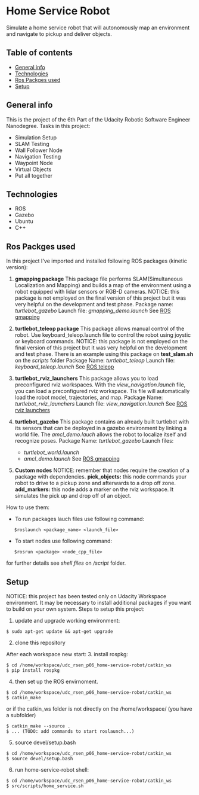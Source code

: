# Home Service Robot
Simulate a home service robot that will autonomously map an environment and navigate to pickup and deliver objects.

## Table of contents
* [General info](#general-info)
* [Technologies](#technologies)
* [Ros Packges used](#ros-packages-used)
* [Setup](#setup)

## General info
This is the project of the 6th Part of the Udacity Robotic Software Engineer Nanodegree.
Tasks in this project:
* Simulation Setup
* SLAM Testing
* Wall Follower Node
* Navigation Testing
* Waypoint Node
* Virtual Objects
* Put all together

## Technologies
* ROS
* Gazebo
* Ubuntu
* C++

## Ros Packges used
In this project I've imported and installed following ROS packages (kinetic version):

1. **gmapping package**
This package  file performs SLAM(Simultaneous Localization and Mapping) and builds a map of the environment using a robot equipped with lidar sensors or RGB-D cameras.
NOTICE: this package is not employed on the final version of this project but it was very helpful on the development and test phase.
Package name: *turtlebot_gazebo*
Launch file: *gmapping_demo.launch*
See [ROS gmapping](http://wiki.ros.org/gmapping)

2. **turtlebot_teleop package** 
This package allows manual control of the robot. Use keyboard_teleop.launch file to control the robot using joystic or keyboard commands.
NOTICE: this package is not employed on the final version of this project but it was very helpful on the development and test phase. There is an example using this package on  **test_slam.sh** on the *scripts* folder
Package Name: *turtlebot_teleop*
Launch file: *keyboard_teleop.launch*
See [ROS teleop](http://wiki.ros.org/turtlebot_teleop)

3. **turtlebot_rviz_launchers**
This package allows you to load preconfigured rviz workspaces. With the *view_navigation.launch* file, you can load a preconfigured rviz workspace. Tis file will automatically load the robot model, trajectories, and map.
Package Name: *turtlebot_rviz_launchers*
Launch file: *view_navigation.launch*
See [ROS rviz launchers](http://wiki.ros.org/turtlebot_rviz_launchers)

4. **turtlebot_gazebo** 
This package contains an already built turtlebot with its sensors that can be deployed in a gazebo environment by linking a world file.
The *amcl_demo.lauch* allows the robot to localize itself and recognize poses.
Package Name: *turtlebot_gazebo*
Launch files: 
   - *turtlebot_world.launch*
   - *amcl_demo.launch*
See [ROS gmapping](http://wiki.ros.org/turtlebot_gazebo)

5. **Custom nodes**
NOTICE: remember that nodes require the creation of a package with dependencies.
    **pick_objects:** this node commands your robot to drive to a pickup zone and afterwards to a drop off zone.
    **add_markers:** this node adds a marker on the rviz workspace. It simulates the pick up and drop off of an object.

How to use them:
- To run packages lauch files use following command: 
```
   $roslaunch <package_name> <launch_file>
```
- To start nodes use following command: 
```
   $rosrun <package> <node_cpp_file>
```
for further details see *shell files* on */script* folder.

## Setup
NOTICE: this project has been tested only on Udacity Workspace environment. It may be necessary to install additional packages if you want to build on your own system. 
Steps to setup this project: 
1. update and upgrade working environment:
```
$ sudo apt-get update && apt-get upgrade
```
2. clone this repository

After each workspace new start:
3. install rospkg: 
```
$ cd /home/workspace/udc_rsen_p06_home-service-robot/catkin_ws
$ pip install rospkg
```

4. then set up the ROS envirnoment.

```
$ cd /home/workspace/udc_rsen_p06_home-service-robot/catkin_ws
$ catkin_make
```
or if the catkin_ws folder is not directly on the /home/workspace/ (you have a subfolder)
```
$ catkin_make --source . 
$ ... (TODO: add commands to start roslaunch...)
```

5. source devel/setup.bash
```
$ cd /home/workspace/udc_rsen_p06_home-service-robot/catkin_ws
$ source devel/setup.bash
```

6. run home-service-robot shell:
```
$ cd /home/workspace/udc_rsen_p06_home-service-robot/catkin_ws
$ src/scripts/home_service.sh
```



